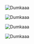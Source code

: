 <!--
**Dumkaaa/dumkaaa** is a ✨ _special_ ✨ repository because its `README.md` (this file) appears on your GitHub profile.

Here are some ideas to get you started:

- 🔭 I’m currently working on ...
- 🌱 I’m currently learning ...
- 👯 I’m looking to collaborate on ...
- 🤔 I’m looking for help with ...
- 💬 Ask me about ...
- 📫 How to reach me: ...
- 😄 Pronouns: ...
- ⚡ Fun fact: ...
-->

<p><img src="https://github-readme-stats.vercel.app/api?username=Dumkaaa&show_icons=true&count_private=true" alt="Dumkaaa" /></p>
<p><img src="https://github-readme-stats.vercel.app/api/top-langs/?username=Dumkaaa&layout=compact" alt="Dumkaaa" /></p>
<p><img src="https://github-profile-trophy.vercel.app/?username=dumkaaa&column=7" alt="Dumkaaa" /></p>
<p><img src="https://visitor-badge.glitch.me/badge?page_id=Dumkaaa" alt="Dumkaaa" /></p>
